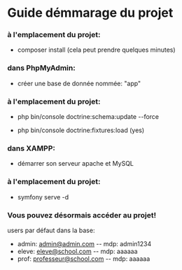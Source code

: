 # Guide démmarage du projet

### à l'emplacement du projet:

- composer install (cela peut prendre quelques minutes)

### dans PhpMyAdmin:

- créer une base de donnée nommée: "app"

### à l'emplacement du projet:

- php bin/console doctrine:schema:update --force

- php bin/console doctrine:fixtures:load (yes)

### dans XAMPP:

- démarrer son serveur apache et MySQL

### à l'emplacement du projet:

- symfony serve -d

### Vous pouvez désormais accéder au projet!

users par défaut dans la base:

- admin: admin@admin.com -- mdp: admin1234
- eleve: eleve@school.com -- mdp: aaaaaa
- prof: professeur@school.com -- mdp: aaaaaa
